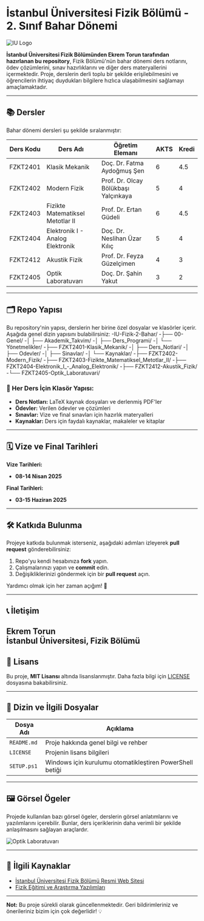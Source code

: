 # İstanbul Üniversitesi Fizik Bölümü - 2. Sınıf Bahar Dönemi

![IU Logo](https://upload.wikimedia.org/wikipedia/commons/6/64/İstanbul_Üniversitesi_logo.svg)

**İstanbul Üniversitesi Fizik Bölümünden Ekrem Torun tarafından hazırlanan bu repository**, Fizik Bölümü'nün bahar dönemi ders notlarını, ödev çözümlerini, sınav hazırlıklarını ve diğer ders materyallerini içermektedir. Proje, derslerin derli toplu bir şekilde erişilebilmesini ve öğrencilerin ihtiyaç duydukları bilgilere hızlıca ulaşabilmesini sağlamayı amaçlamaktadır.

---

## 📚 Dersler

Bahar dönemi dersleri şu şekilde sıralanmıştır:

| **Ders Kodu**  | **Ders Adı**                       | **Öğretim Elemanı**                                | **AKTS** | **Kredi** |
|----------------|-------------------------------------|---------------------------------------------------|----------|-----------|
| FZKT2401       | Klasik Mekanik                      | Doç. Dr. Fatma Aydoğmuş Şen                      | 6        | 4.5       |
| FZKT2402       | Modern Fizik                        | Prof. Dr. Olcay Bölükbaşı Yalçınkaya             | 5        | 4         |
| FZKT2403       | Fizikte Matematiksel Metotlar II    | Prof. Dr. Ertan Güdeli                           | 6        | 4.5       |
| FZKT2404       | Elektronik I - Analog Elektronik    | Doç. Dr. Neslihan Üzar Kılıç                    | 5        | 4         |
| FZKT2412       | Akustik Fizik                       | Prof. Dr. Feyza Güzelçimen                        | 4        | 3         |
| FZKT2405       | Optik Laboratuvarı                  | Doç. Dr. Şahin Yakut                             | 3        | 2         |

---

## 🗂️ Repo Yapısı

Bu repository'nin yapısı, derslerin her birine özel dosyalar ve klasörler içerir. Aşağıda genel dizin yapısını bulabilirsiniz:
-IU-Fizik-2-Bahar/
-├── 00-Genel/
-│   ├── Akademik_Takvim/
-│   ├── Ders_Programi/
-│   └── Yönetmelikler/
-├── FZKT2401-Klasik_Mekanik/
-│   ├── Ders_Notlari/
-│   ├── Odevler/
-│   ├── Sinavlar/
-│   └── Kaynaklar/
-├── FZKT2402-Modern_Fizik/
-├── FZKT2403-Fizikte_Matematiksel_Metotlar_II/
-├── FZKT2404-Elektronik_I_-_Analog_Elektronik/
-├── FZKT2412-Akustik_Fizik/
-└── FZKT2405-Optik_Laboratuvari/

### 📁 Her Ders İçin Klasör Yapısı:

- **Ders Notları:** LaTeX kaynak dosyaları ve derlenmiş PDF'ler
- **Ödevler:** Verilen ödevler ve çözümleri
- **Sınavlar:** Vize ve final sınavları için hazırlık materyalleri
- **Kaynaklar:** Ders için faydalı kaynaklar, makaleler ve kitaplar

---

## 🗓️ Vize ve Final Tarihleri

**Vize Tarihleri:**
- **08-14 Nisan 2025**

**Final Tarihleri:**
- **03-15 Haziran 2025**

---

## 🛠️ Katkıda Bulunma

Projeye katkıda bulunmak isterseniz, aşağıdaki adımları izleyerek **pull request** gönderebilirsiniz:

1. Repo'yu kendi hesabınıza **fork** yapın.
2. Çalışmalarınızı yapın ve **commit** edin.
3. Değişikliklerinizi göndermek için bir **pull request** açın.

Yardımcı olmak için her zaman açığım! 🌟

---

## 📞 İletişim

**Ekrem Torun**  
İstanbul Üniversitesi, Fizik Bölümü
---

## 📜 Lisans

Bu proje, **MIT Lisansı** altında lisanslanmıştır. Daha fazla bilgi için [LICENSE](LICENSE) dosyasına bakabilirsiniz.

---

## 📂 Dizin ve İlgili Dosyalar

| **Dosya Adı**   | **Açıklama**                                          |
|------------------|-------------------------------------------------------|
| `README.md`      | Proje hakkında genel bilgi ve rehber                 |
| `LICENSE`        | Projenin lisans bilgileri                             |
| `SETUP.ps1`      | Windows için kurulumu otomatikleştiren PowerShell betiği |

---

## 🖼️ Görsel Ögeler

Projede kullanılan bazı görsel ögeler, derslerin görsel anlatımlarını ve yazılımlarını içerebilir. Bunlar, ders içeriklerinin daha verimli bir şekilde anlaşılmasını sağlayan araçlardır.

![Optik Laboratuvarı](https://upload.wikimedia.org/wikipedia/commons/a/a6/Optik_Devre.svg)

---

## 🔗 İlgili Kaynaklar

- [İstanbul Üniversitesi Fizik Bölümü Resmi Web Sitesi](https://www.istanbul.edu.tr/)
- [Fizik Eğitimi ve Araştırma Yazılımları](https://www.example.com)

---

**Not:** Bu proje sürekli olarak güncellenmektedir. Geri bildirimleriniz ve önerileriniz bizim için çok değerlidir! 💡
